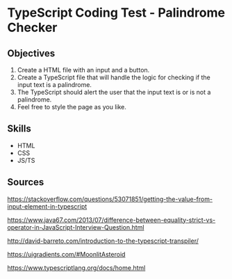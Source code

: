 # TypeScript Coding Test - Palindrome Checker

## Objectives
1. Create a HTML file with an input and a button.
2. Create a TypeScript file that will handle the logic for checking if the input text is a palindrome.
3. The TypeScript should alert the user that the input text is or is not a palindrome.
4. Feel free to style the page as you like.

## Skills
* HTML
* CSS
* JS/TS

## Sources
https://stackoverflow.com/questions/53071851/getting-the-value-from-input-element-in-typescript

https://www.java67.com/2013/07/difference-between-equality-strict-vs-operator-in-JavaScript-Interview-Question.html

http://david-barreto.com/introduction-to-the-typescript-transpiler/

https://uigradients.com/#MoonlitAsteroid

https://www.typescriptlang.org/docs/home.html

